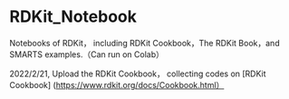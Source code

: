 # RDKit_Notebook
Notebooks of RDKit， including RDKit Cookbook，The RDKit Book，and SMARTS examples.（Can run on Colab）

2022/2/21, Upload the RDKit Cookbook， collecting  codes on [RDKit Cookbook] (https://www.rdkit.org/docs/Cookbook.html）
